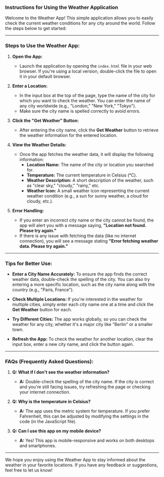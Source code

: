 ### **Instructions for Using the Weather Application**

Welcome to the Weather App! This simple application allows you to easily check the current weather conditions for any city around the world. Follow the steps below to get started:

---

### **Steps to Use the Weather App:**

1. **Open the App:**
   - Launch the application by opening the `index.html` file in your web browser. If you're using a local version, double-click the file to open it in your default browser.

2. **Enter a Location:**
   - In the input box at the top of the page, type the name of the city for which you want to check the weather. You can enter the name of any city worldwide (e.g., "London," "New York," "Tokyo").
   - Make sure the city name is spelled correctly to avoid errors.

3. **Click the "Get Weather" Button:**
   - After entering the city name, click the **Get Weather** button to retrieve the weather information for the entered location.

4. **View the Weather Details:**
   - Once the app fetches the weather data, it will display the following information:
     - **Location Name:** The name of the city or location you searched for.
     - **Temperature:** The current temperature in Celsius (°C).
     - **Weather Description:** A short description of the weather, such as "clear sky," "cloudy," "rainy," etc.
     - **Weather Icon:** A small weather icon representing the current weather condition (e.g., a sun for sunny weather, a cloud for cloudy, etc.).

5. **Error Handling:**
   - If you enter an incorrect city name or the city cannot be found, the app will alert you with a message saying, **"Location not found. Please try again."**
   - If there is any issue with fetching the data (like no internet connection), you will see a message stating **"Error fetching weather data. Please try again."**

---

### **Tips for Better Use:**

- **Enter a City Name Accurately:** To ensure the app finds the correct weather data, double-check the spelling of the city. You can also try entering a more specific location, such as the city name along with the country (e.g., "Paris, France").
  
- **Check Multiple Locations:** If you're interested in the weather for multiple cities, simply enter each city name one at a time and click the **Get Weather** button for each.

- **Try Different Cities:** The app works globally, so you can check the weather for any city, whether it's a major city like "Berlin" or a smaller town.

- **Refresh the App:** To check the weather for another location, clear the input box, enter a new city name, and click the button again.

---

### **FAQs (Frequently Asked Questions):**

1. **Q: What if I don't see the weather information?**
   - **A:** Double-check the spelling of the city name. If the city is correct and you're still facing issues, try refreshing the page or checking your internet connection.

2. **Q: Why is the temperature in Celsius?**
   - **A:** The app uses the metric system for temperature. If you prefer Fahrenheit, this can be adjusted by modifying the settings in the code (in the JavaScript file).

3. **Q: Can I use this app on my mobile device?**
   - **A:** Yes! This app is mobile-responsive and works on both desktops and smartphones.

---

We hope you enjoy using the Weather App to stay informed about the weather in your favorite locations. If you have any feedback or suggestions, feel free to let us know!